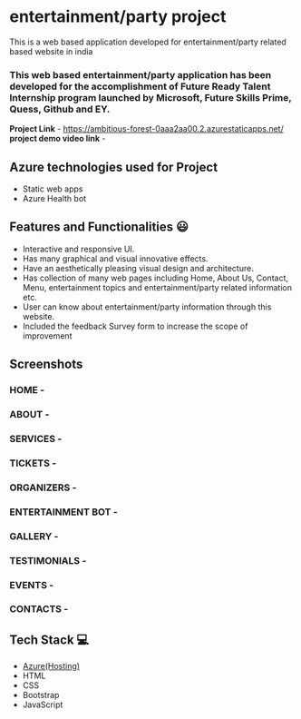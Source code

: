 # entertainment/party project

This is a web based application developed for entertainment/party related based website in india

### This web based entertainment/party application has been developed for the accomplishment of Future Ready Talent Internship program launched by Microsoft, Future Skills Prime, Quess, Github and EY.


**Project Link** - https://ambitious-forest-0aaa2aa00.2.azurestaticapps.net/
**project demo video link** - 

## Azure technologies used for Project

- Static web apps
- Azure Health bot

## Features and Functionalities 😃

- Interactive and responsive UI.
- Has many graphical and visual innovative effects.
- Have an aesthetically pleasing visual design and architecture.
- Has collection of many web pages including Home, About Us, Contact, Menu, entertainment topics and entertainment/party related information etc.
- User can know about entertainment/party information through this website.
- Included the feedback Survey form to increase the scope of improvement 

## Screenshots




   

### HOME -



### ABOUT -



### SERVICES -




### TICKETS -



### ORGANIZERS -



### ENTERTAINMENT BOT -



### GALLERY -



### TESTIMONIALS -



### EVENTS -



### CONTACTS -




## Tech Stack 💻

- [Azure(Hosting)](https://azure.microsoft.com/en-in/features/azure-portal/)
- HTML
- CSS
- Bootstrap
- JavaScript
